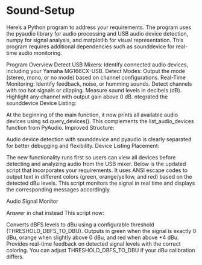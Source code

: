 # Sound-Setup
Here’s a Python program to address your requirements. The program uses the pyaudio library for audio processing and USB audio device detection, numpy for signal analysis, and matplotlib for visual representation. This program requires additional dependencies such as sounddevice for real-time audio monitoring.

Program Overview
Detect USB Mixers: Identify connected audio devices, including your Yamaha MG166CX-USB.
Detect Modes: Output the mode (stereo, mono, or no mode) based on channel configurations.
Real-Time Monitoring:
Identify feedback, noise, or humming sounds.
Detect channels with too hot signals or clipping.
Measure sound levels in decibels (dB).
Highlight any channel with output gain above 0 dB.
ntegrated the sounddevice Device Listing:

At the beginning of the main function, it now prints all available audio devices using sd.query_devices().
This complements the list_audio_devices function from PyAudio.
Improved Structure:

Audio device detection with sounddevice and pyaudio is clearly separated for better debugging and flexibility.
Device Listing Placement:

The new functionality runs first so users can view all devices before detecting and analyzing audio from the USB mixer.
Below is the updated script that incorporates your requirements. It uses ANSI escape codes to output text in different colors (green, orange/yellow, and red) based on the detected dBu levels. This script monitors the signal in real time and displays the corresponding messages accordingly.

Audio Signal Monitor

Answer in chat instead
This script now:

Converts dBFS levels to dBu using a configurable threshold (THRESHOLD_DBFS_TO_DBU).
Outputs in green when the signal is exactly 0 dBu, orange when slightly above 0 dBu, and red when above +4 dBu.
Provides real-time feedback on detected signal levels with the correct coloring.
You can adjust THRESHOLD_DBFS_TO_DBU if your dBu calibration differs.
